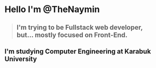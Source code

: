 # Hello I'm **@TheNaymin**
> ## I'm trying to be Fullstack web developer, but... mostly focused on Front-End.


## I'm studying Computer Engineering at **Karabuk University**
<!---
TheNaymin/TheNaymin is a ✨ special ✨ repository because its `README.md` (this file) appears on your GitHub profile.
You can click the Preview link to take a look at your changes.
--->
